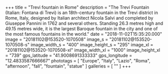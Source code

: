 +++
title = "Trevi fountain in Rome"
description = "The Trevi Fountain (Italian: Fontana di Trevi) is an 18th-century fountain in the Trevi district in Rome, Italy, designed by Italian architect Nicola Salvi and completed by Giuseppe Pannini in 1762 and several others. Standing 26.3 metres high and 49.15 metres wide, it is the largest Baroque fountain in the city and one of the most famous fountains in the world."
date = "2018-11-02T15:35:20.000"
image = "20181102@153520-1070508"
image_s = "20181102@153520-1070508-s"
image_width_s = "400"
image_height_s = "295"
image_xl = "20181102@153520-1070508-xl"
image_width_xl = "1000"
image_height_xl = "739"
gps_latitude = "41.9008691333333"
gps_longitude = "12.4833587666667"
phototags = [ "Europe", "Italy", "Lazio", "Roma", "afternoon", "fall", "fountain", "statue" ]
galleries = [ "" ]
+++
